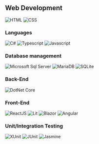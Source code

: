 ## Web Development   
![HTML](https://img.shields.io/badge/-HTML-orange?logo=html5&logoColor=white&style=plastic)
![CSS](https://img.shields.io/badge/-CSS-02569B?logo=css3&logoColor=white&style=plastic)  

### Languages 
![C#](https://img.shields.io/badge/-C%20SHARP-purple?logo=csharp&logoColor=white&style=plastic)
![Typescript](https://img.shields.io/badge/-TYPESCRIPT-02569B?logo=typescript&logoColor=white&style=plastic)
![Javascript](https://img.shields.io/badge/-JAVASCRIPT-yellow?logo=javascript&logoColor=white&style=plastic)
<!-- ![JAVA](https://img.shields.io/badge/-JAVA-orange?logo=coffeescript&logoColor=white&style=plastic) --> 

### Database management  
![Microsoft Sql Server](https://img.shields.io/badge/-MICROSOFT_SQL_SERVER-gray?logo=microsoftsqlserver&logoColor=white&style=plastic)
![MariaDB](https://img.shields.io/badge/-MARIADB-gray?logo=mariadb&logoColor=white&style=plastic)
![SQLite](https://img.shields.io/badge/-SQLITE-02569B?logo=sqlite&logoColor=white&style=plastic)
<!-- ![MongoDB](https://img.shields.io/badge/-MONGODB-green?logo=mongodb&logoColor=white&style=plastic) -->  

### Back-End  
![DotNet Core](https://img.shields.io/badge/-CORE-purple?logo=dotnet&logoColor=white&style=plastic)
<!-- ![SPRINGBOOT](https://img.shields.io/badge/-SPRINGBOOT-green?logo=springboot&logoColor=white&style=plastic) -->  

### Front-End  
![ReactJS](https://img.shields.io/badge/-REACTJS-lightblue?logo=react&logoColor=white&style=plastic)
![Lit](https://img.shields.io/badge/-LIT-02569B?logo=lit&logoColor=white&style=plastic)
![Blazor](https://img.shields.io/badge/-BLAZOR-purple?logo=blazor&logoColor=white&style=plastic)
![Angular](https://img.shields.io/badge/-ANGULAR-red?logo=angular&logoColor=white&style=plastic)

### Unit/Integration Testing  
![XUnit](https://img.shields.io/badge/-XUNIT-gray?logo=dotnet&logoColor=white&style=plastic)
![JUnit](https://img.shields.io/badge/-JUNIT-red?logo=junit5&logoColor=white&style=plastic)
![Jasmine](https://img.shields.io/badge/-JASMINE-purple?logo=jasmine&logoColor=white&style=plastic)  

<!--   
   
## Mobile App Development  
### Languages:
![C#](https://img.shields.io/badge/-C%20SHARP-purple?logo=csharp&logoColor=white&style=plastic)  

### Frameworks:
![MAUI](https://img.shields.io/badge/-MAUI-purple?logo=dotnet&logoColor=white&style=plastic)


## Game Development  
### Languages: 
![C++](https://img.shields.io/badge/-C++-blue?logo=cplusplus&logoColor=white&style=plastic)
![C#](https://img.shields.io/badge/-C%20SHARP-purple?logo=csharp&logoColor=white&style=plastic)

### Engines
![Unreal](https://img.shields.io/badge/-UNREAL-black?logo=unrealengine&logoColor=white&style=plastic)
![Unity](https://img.shields.io/badge/-UNITY-white?logo=unity&logoColor=black&style=plastic)

**marcellpaganini/marcellpaganini** is a ✨ _special_ ✨ repository because its `README.md` (this file) appears on your GitHub profile.

Here are some ideas to get you started:
logos => simpleicons.org
- 🔭 I’m currently working on ...
- 🌱 I’m currently learning ...
- 👯 I’m looking to collaborate on ...
- 🤔 I’m looking for help with ...
- 💬 Ask me about ...
- 📫 How to reach me: ...
- 😄 Pronouns: ...
- ⚡ Fun fact: ...  
https://simpleicons.org/
-->
